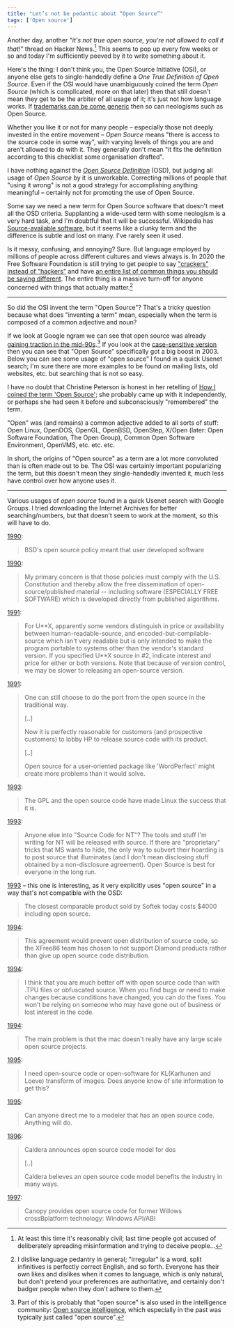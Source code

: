 ```yaml
---
title: "Let’s not be pedantic about “Open Source”"
tags: ['Open source']
---
```


Another day, another *"it's not true open source, you're not allowed to call it
that!"* thread on Hacker News.[^1] This seems to pop up every few weeks or so
and today I'm sufficiently peeved by it to write something about it.

[^1]: At least this time it's reasonably civil; last time people got accused of
      deliberately spreading misinformation and trying to deceive people...

Here's the thing: I don't think you, the Open Source Initiative (OSI), or anyone
else gets to single-handedly define a *One True Definition of Open Source*. Even
if the OSI would have unambiguously coined the term *Open Source* (which is
complicated, more on that later) then that still doesn't mean they get to be the
arbiter of all usage of it; it's just not how language works. If [trademarks can
be come generic][tm] then so can neologisms such as Open Source.

Whether you like it or not for many people – especially those not deeply
invested in the entire movement – *Open Source* means "there is access to the
source code in some way", with varying levels of things you are and aren't
allowed to do with it. They generally don't mean "it fits the definition
according to this checklist some organisation drafted".

I have nothing against the [*Open Source Definition*][osd] (OSD), but judging
all usage of *Open Source* by it is unworkable. Correcting millions of people
that "using it wrong" is not a good strategy for accomplishing anything
meaningful – certainly not for promoting the use of Open Source.

Some say we need a new term for Open Source software that doesn't meet all the
OSD criteria. Supplanting a wide-used term with some neologism is a very hard
task, and I'm doubtful that it will be successful. Wikipedia has
[Source-available software][sas], but it seems like a clunky term and the
difference is subtle and lost on many. I've rarely seen it used.

Is it messy, confusing, and annoying? Sure. But language employed by millions of
people across different cultures and views always is. In 2020 the Free Software
Foundation is still trying to get people to say ["crackers" instead of
"hackers"][crackers] and have [an entire list of common things you should be
saying different][avoid]. The entire thing is a massive turn-off for anyone
concerned with things that actually matter.[^lang]

[^lang]: I dislike language pedantry in general; "irregular" is a word, split
         infinitives is perfectly correct English, and so forth. Everyone has
         their own likes and dislikes when it comes to language, which is only
         natural, but don't pretend your preferences are authoritative, and
         certainly don't badger people when they don't adhere to them.

[crackers]: https://www.gnu.org/proprietary/proprietary-insecurity.en.html
[avoid]: https://www.gnu.org/philosophy/words-to-avoid.html
[sas]: https://en.wikipedia.org/wiki/Source-available_software
[osd]: https://opensource.org/osd
[tm]: https://en.wikipedia.org/wiki/List_of_generic_and_genericized_trademarks

---

So did the OSI invent the term "Open Source"? That's a tricky question because
what does "inventing a term" mean, especially when the term is composed of a
common adjective and noun?

If we look at Google ngram we can see that open source was already [gaining
traction in the mid-90s][ngram1].[^osint] If you look at the [case-sensitive
version][ngram2] then you can see that "Open Source" specifically got a big
boost in 2003. Below you can see some usage of "open source" I found in a quick
Usenet search; I'm sure there are more examples to be found on mailing lists,
old websites, etc. but searching that is not so easy.

I have no doubt that Christine Peterson is honest in her retelling of [How I
coined the term 'Open Source'][coin]; she probably came up with it
independently, or perhaps she had seen it before and subconsciously "remembered"
the term.

"Open" was (and remains) a common adjective added to all sorts of stuff: Open
Linux, OpenDOS, OpenGL, OpenBSD, OpenStep, X/Open (later: Open Software
Foundation, The Open Group), Common Open Software Environment, OpenVMS, etc.
etc. etc.

In short, the origins of "Open source" as a term are a lot more convoluted than
is often made out to be. The OSI was certainly important popularizing the term,
but this doesn't mean they single-handedly invented it, much less have control
over how anyone uses it.

[^osint]: Part of this is probably that "open source" is also used in the
          intelligence community: [Open source intelligence](https://en.wikipedia.org/wiki/Open-source_intelligence),
          which especially in the past was typically just called "open source".

[coin]: https://opensource.com/article/18/2/coining-term-open-source-software
[oh]: https://lists.debian.org/debian-announce/1997/msg00026.html
[ngram1]: https://books.google.com/ngrams/graph?content=open+source%2Copen-source%2Cfree+software&case_insensitive=on&year_start=1970&year_end=2008&corpus=15&smoothing=3&share=&direct_url=t4%3B%2Copen%20source%3B%2Cc0%3B%2Cs0%3B%3BOpen%20Source%3B%2Cc0%3B%3Bopen%20source%3B%2Cc0%3B%3BOpen%20source%3B%2Cc0%3B.t4%3B%2Copen%20-%20source%3B%2Cc0%3B%2Cs0%3B%3Bopen%20-%20source%3B%2Cc0%3B%3BOpen%20-%20source%3B%2Cc0%3B%3BOpen%20-%20Source%3B%2Cc0%3B.t4%3B%2Cfree%20software%3B%2Cc0%3B%2Cs0%3B%3Bfree%20software%3B%2Cc0%3B%3BFree%20Software%3B%2Cc0%3B%3BFree%20software%3B%2Cc0%3B%3BFREE%20SOFTWARE%3B%2Cc0
[ngram2]: https://books.google.com/ngrams/graph?content=open+source%2COpen+Source%2COpen+source%2Copen-source&year_start=1970&year_end=2008&corpus=15&smoothing=3&share=&direct_url=t1%3B%2Copen%20source%3B%2Cc0%3B.t1%3B%2COpen%20Source%3B%2Cc0%3B.t1%3B%2COpen%20source%3B%2Cc0%3B.t1%3B%2Copen%20-%20source%3B%2Cc0

---

Various usages of *open source* found in a quick Usenet search with Google
Groups. I tried downloading the Internet Archives for better searching/numbers,
but that doesn't seem to work at the moment, so this will have to do.

[1990](https://groups.google.com/d/msg/alt.religion.computers/aJfOfVrUkHM/uXNuWwufDU0J):

> BSD's open source policy meant that user developed software

[1990](https://groups.google.com/d/msg/sci.crypt/_696x9zT8MI/AMO9lJLuQwIJ):

> My primary concern is that those policies must comply with the U.S.
> Constitution and thereby allow the free dissemination of open-source/published
> material -- including software (ESPECIALLY FREE SOFTWARE) which is developed
> directly from published algorithms. 

[1991](https://groups.google.com/d/msg/lojban/g8xNNRIuago/cz0Qu9-oA_4J):

> For U\*\*X, apparently some vendors distinguish in price or availability between
> human-readable-source, and encoded-but-compilable- source which isn't very
> readable but is only intended to make the program portable to systems other
> than the vendor's standard version. If you specified U\*\*X source in #2,
> indicate interest and price for either or both versions.  Note that because of
> version control, we may be slower to releasing an open-source version.

[1991](https://groups.google.com/d/msg/gnu.misc.discuss/JGycfvQTXFU/Lckx5_NILpUJ):

> One can still choose to do the port from the open source in the traditional way.
> 
> [..]
> 
> Now it is perfectly reasonable for customers (and prospective customers) to
> lobby HP to release source code with its product.
>
> [..]
>
> Open source for a user-oriented package like 'WordPerfect' might create more
> problems than it would solve.

[1993](https://groups.google.com/d/msg/comp.os.linux/06y4cr6wr7o/fZPOOaIMCCYJ):

> The GPL and the open source code have made Linux the success that it is.

[1993](https://groups.google.com/forum/#!msg/comp.os.ms-windows.programmer.win32/WoBvPB0U9Co/wXfpq5nEJTYJ):

> Anyone else into "Source Code for NT"? The tools and stuff I'm writing for NT
> will be released with source. If there are "proprietary" tricks that MS wants
> to hide, the only way to subvert their hoarding is to post source that
> illuminates (and I don't mean disclosing stuff obtained by a non-disclosure
> agreement). Open Source is best for everyone in the long run.

[1993](https://groups.google.com/d/msg/comp.sys.mac.wanted/e8zEy_lUJzM/y7uAkLzp3FgJ)
– this one is interesting, as it very explicitly uses "open source" in a way
that's not compatible with the OSD:

> The closest comparable product sold by Softek today costs $4000 including open source. 

[1994](https://groups.google.com/d/msg/comp.sys.ibm.pc.hardware.video/xpsh-qviIDg/WccQsMeWgbAJ):

> This agreement would prevent open distribution of source code, so the XFree86
> team has chosen to not support Diamond products rather than give up open
> source code distribution.

[1994](https://groups.google.com/d/msg/comp.lang.pascal/E1KKvudEEck/YWawkPwIF_wJ):

> I think that you are much better off with open source code than with .TPU
> files or obfuscated source.  When you find bugs or need to make changes
> because conditions have changed, you can do the fixes.  You won't be relying
> on someone who may have gone out of business or lost interest in the code.

[1994](https://groups.google.com/d/msg/comp.sys.mac.programmer/wL7-5b8cbqo/rHbk90cySMEJ):

> The main problem is that the mac doesn't really have any large scale open
> source projects.

[1995](https://groups.google.com/d/msg/comp.dsp/iQnkdJM6shI/kmKxr353f5IJ):

> I need open-source code or open-software for KL(Karhunen and Loeve) transform
> of images. Does anyone know of site information to get this?

[1995](https://groups.google.com/d/msg/comp.graphics.raytracing/6oZasTgNo1A/Vv2qZq-Ha4sJ):

> Can anyone direct me to a modeler that has an open source code. Anything will
> do.

[1996](http://www.xent.com/FoRK-archive/fall96/0269.html):

> Caldera announces open source code model for dos
>
> [..]
> 
> Caldera believes an open source code model benefits the industry in many ways.

[1997](https://groups.google.com/d/msg/comp.os.linux.misc/PuxwpzAQJhw/yG-jwNypIvsJ):

> Canopy provides open source code for former Willows crossBplatform technology:
> Windows API/ABI

